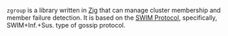 `zgroup` is a library written in [Zig](https://ziglang.org/) that can manage cluster membership and member failure detection. It is based on the [SWIM Protocol](https://www.cs.cornell.edu/projects/Quicksilver/public_pdfs/SWIM.pdf), specifically, SWIM+Inf.+Sus. type of gossip protocol.
